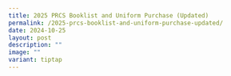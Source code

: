 ```yaml
---
title: 2025 PRCS Booklist and Uniform Purchase (Updated)
permalink: /2025-prcs-booklist-and-uniform-purchase-updated/
date: 2024-10-25
layout: post
description: ""
image: ""
variant: tiptap
---
```

